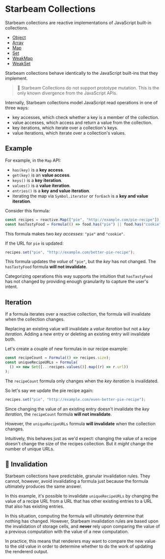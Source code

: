 # Starbeam Collections

Starbeam collections are reactive implementations of JavaScript built-in
collections.

- [Object]
- [Array]
- [Map]
- [Set]
- [WeakMap]
- [WeakSet]

Starbeam collections behave identically to the JavaScript built-ins that they
implement.

> 📢 Starbeam Collections do not support prototype mutation. This is the only known
> divergence from the JavaScript APIs.

Internally, Starbeam collections model JavaScript read operations in one of
three ways:

- key accesses, which check whether a key is a member of the collection.
- value accesses, which access and return a value from the collection.
- key iterations, which iterate over a collection's keys.
- value iterations, which iterate over a collection's values.

## Example

For example, in the `Map` API:

- `has(key)` is a **key access**.
- `get(key)` is an **value access**.
- `keys()` is a **key iteration**.
- `values()` is a **value iteration**.
- `entries()` is a **key and value iteration**.
- iterating the map via `Symbol.iterator` or `forEach` is a **key and value
  iteration**.

Consider this formula:

```ts
const recipes = reactive.Map(["pie", "http://example.com/pie-recipe"]);
const hasTastyFood = Formula(() => food.has("pie") || food.has("cookie"));
```

This formula makes two _key accesses_: `"pie"` and `"cookie"`.

If the URL for `pie` is updated:

```ts
recipes.set("pie", "http://example.com/better-pie-recipe");
```

This formula updates the _value_ of `"pie"`, but the _key_ has not changed. The
`hasTastyFood` formula **will not invalidate**.

Categorizing operations this way supports the intuition that `hasTastyFood` has
not changed by providing enough granularity to capture the user's intent.

## Iteration

If a formula iterates over a reactive collection, the formula will invalidate
when the collection changes.

Replacing an existing value will invalidate a _value iteration_ but not a _key
iteration_. Adding a new entry or deleting an existing entry will invalidate
both.

Let's create a couple of new formulas in our recipe example:

```ts
const recipeCount = Formula(() => recipes.size);
const uniqueRecipeURLs = Formula(
  () => new Set([...recipes.values()].map((r) => r.url))
);
```

The `recipeCount` formula only changes when the _key iteration_ is invalidated.

So let's say we update the pie recipe again:

```ts
recipes.set("pie", "http://example.com/even-better-pie-recipe");
```

Since changing the value of an existing entry doesn't invalidate the _key
iteration_, the `recipeCount` formula **will not invalidate**.

However, the `uniqueRecipeURLs` formula **will invalidate** when the
collection changes.

Intuitively, this behaves just as we'd expect: changing the value of a recipe
doesn't change the size of the recipes collection. But it _might_ change the
number of unique URLs.

## 📢 Invalidation

Starbeam collections have predictable, granular invalidation rules. They
cannot, however, avoid invalidating a formula just because the formula
ultimately produces the same answer.

In this example, it's possible to invalidate `uniqueRecipeURLs` by changing
the value of a recipe URL from a URL that has other existing entries to a URL
that also has existing entries.

In this situation, computing the formula will ultimately determine that
nothing has changed. However, Starbeam invalidation rules are based upon the
invalidation of storage cells, and **never** rely upon comparing the value of
a previous computation with the value of a new computation.

In practice, this means that renderers may want to compare the new value to
the old value in order to determine whether to do the work of updating the
rendererd output.

[Object]: https://developer.mozilla.org/en-US/docs/Web/JavaScript/Reference/Global_Objects/Object
[Array]: https://developer.mozilla.org/en-US/docs/Web/JavaScript/Reference/Global_Objects/Array
[Map]: https://developer.mozilla.org/en-US/docs/Web/JavaScript/Reference/Global_Objects/Map
[Set]: https://developer.mozilla.org/en-US/docs/Web/JavaScript/Reference/Global_Objects/Set
[WeakMap]: https://developer.mozilla.org/en-US/docs/Web/JavaScript/Reference/Global_Objects/WeakMap
[WeakSet]: https://developer.mozilla.org/en-US/docs/Web/JavaScript/Reference/Global_Objects/WeakSet
